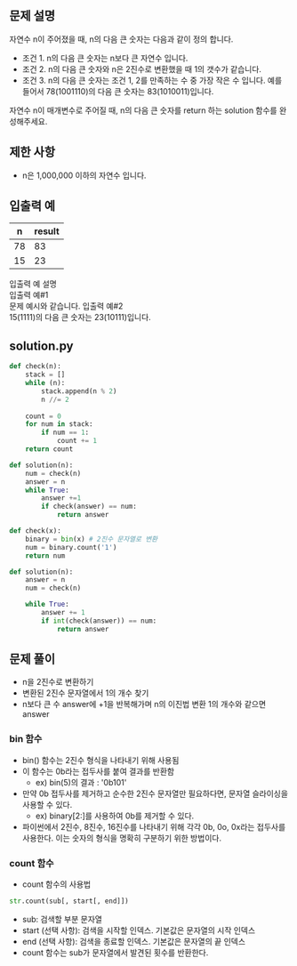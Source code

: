 ## 문제 설명
자연수 n이 주어졌을 때, n의 다음 큰 숫자는 다음과 같이 정의 합니다.

- 조건 1. n의 다음 큰 숫자는 n보다 큰 자연수 입니다.
- 조건 2. n의 다음 큰 숫자와 n은 2진수로 변환했을 때 1의 갯수가 같습니다.
- 조건 3. n의 다음 큰 숫자는 조건 1, 2를 만족하는 수 중 가장 작은 수 입니다.
예를 들어서 78(1001110)의 다음 큰 숫자는 83(1010011)입니다.

자연수 n이 매개변수로 주어질 때, n의 다음 큰 숫자를 return 하는 solution 함수를 완성해주세요.

## 제한 사항
- n은 1,000,000 이하의 자연수 입니다.

## 입출력 예
|n|result|
|------|---|
|78|83|
|15|23|

입출력 예 설명 <br>
입출력 예#1 <br>
문제 예시와 같습니다.
입출력 예#2 <br>
15(1111)의 다음 큰 숫자는 23(10111)입니다.

## solution.py
``` python
def check(n):
    stack = []
    while (n):
        stack.append(n % 2)
        n //= 2
    
    count = 0
    for num in stack:
        if num == 1:
            count += 1
    return count

def solution(n):
    num = check(n)
    answer = n
    while True:
        answer +=1 
        if check(answer) == num:
            return answer
```


``` python
def check(x):
    binary = bin(x) # 2진수 문자열로 변환
    num = binary.count('1')
    return num  

def solution(n):
    answer = n
    num = check(n)

    while True:
        answer += 1
        if int(check(answer)) == num:
            return answer
```

## 문제 풀이
- n을 2진수로 변환하기
- 변환된 2진수 문자열에서 1의 개수 찾기
- n보다 큰 수 answer에 +1을 반복해가며 n의 이진법 변환 1의 개수와 같으면 answer

### bin 함수
- bin() 함수는 2진수 형식을 나타내기 위해 사용됨
- 이 함수는 0b라는 접두사를 붙여 결과를 반환함
    - ex) bin(5)의 결과 : '0b101'
- 만약 0b 접두사를 제거하고 순수한 2진수 문자열만 필요하다면, 문자열 슬라이싱을 사용할 수 있다.
    - ex) binary[2:]를 사용하여 0b를 제거할 수 있다.
- 파이썬에서 2진수, 8진수, 16진수를 나타내기 위해 각각 0b, 0o, 0x라는 접두사를 사용한다. 이는 숫자의 형식을 명확히 구분하기 위한 방법이다.

### count 함수
- count 함수의 사용법
```python
str.count(sub[, start[, end]])
```
- sub: 검색할 부분 문자열
- start (선택 사항): 검색을 시작할 인덱스. 기본값은 문자열의 시작 인덱스
- end (선택 사항): 검색을 종료할 인덱스. 기본값은 문자열의 끝 인덱스
- count 함수는 sub가 문자열에서 발견된 횟수를 반환한다.
